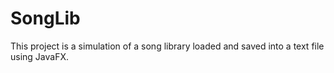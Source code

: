 # SongLib
This project is a simulation of a song library loaded and saved into a text file using JavaFX.
